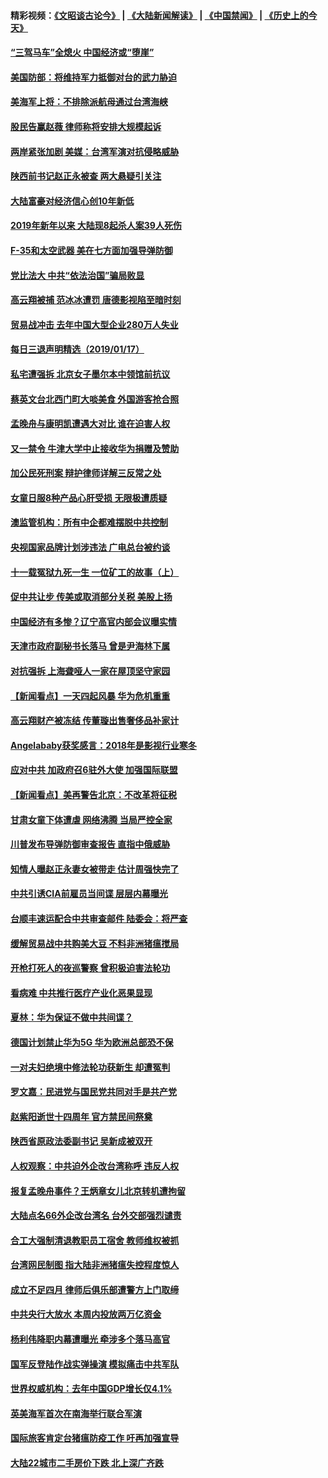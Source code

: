 #### 精彩视频：[《文昭谈古论今》](https://github.com/gfw-breaker/wenzhao/blob/master/README.md?t=01181230) | [《大陆新闻解读》](https://github.com/gfw-breaker/ntdtv-comedy/blob/master/README.md?t=01181230) | [《中国禁闻》](https://github.com/gfw-breaker/ntdtv-news/blob/master/README.md?t=01181230) | [《历史上的今天》](https://github.com/gfw-breaker/today-in-history/blob/master/README.md?t=01181230) 


#### [“三驾马车”全熄火 中国经济或“堕崖”](../pages/nsc413/n10984390.md?t=01181230) 

#### [美国防部：将维持军力抵御对台的武力胁迫](../pages/nsc413/n10984862.md?t=01181230) 

#### [美海军上将：不排除派航母通过台湾海峡](../pages/nsc413/n10984943.md?t=01181230) 

#### [股民告赢赵薇 律师称将安排大规模起诉](../pages/nsc413/n10984509.md?t=01181230) 

#### [两岸紧张加剧 美媒：台湾军演对抗侵略威胁](../pages/nsc413/n10984788.md?t=01181230) 

#### [陕西前书记赵正永被查 两大悬疑引关注](../pages/nsc413/n10984037.md?t=01181230) 

#### [大陆富豪对经济信心创10年新低](../pages/nsc413/n10984247.md?t=01181230) 

#### [2019年新年以来 大陆现8起杀人案39人死伤](../pages/nsc413/n10984285.md?t=01181230) 

#### [F-35和太空武器 美在七方面加强导弹防御](../pages/nsc413/n10984126.md?t=01181230) 

#### [党比法大 中共“依法治国”骗局败显](../pages/nsc413/n10974732.md?t=01181230) 

#### [高云翔被捕 范冰冰遭罚 唐德影视陷至暗时刻](../pages/nsc413/n10980601.md?t=01181230) 

#### [贸易战冲击 去年中国大型企业280万人失业](../pages/nsc413/n10984118.md?t=01181230) 

#### [每日三退声明精选（2019/01/17）](../pages/nsc413/n10984179.md?t=01181230) 

#### [私宅遭强拆 北京女子墨尔本中领馆前抗议](../pages/nsc413/n10983712.md?t=01181230) 

#### [蔡英文台北西门町大啖美食 外国游客抢合照](../pages/nsc413/n10983859.md?t=01181230) 

#### [孟晚舟与康明凯遭遇大对比 谁在迫害人权](../pages/nsc413/n10983804.md?t=01181230) 

#### [又一禁令 牛津大学中止接收华为捐赠及赞助](../pages/nsc413/n10983708.md?t=01181230) 

#### [加公民死刑案 辩护律师详解三反常之处](../pages/nsc413/n10983300.md?t=01181230) 

#### [女童日服8种产品心肝受损 无限极遭质疑](../pages/nsc413/n10982980.md?t=01181230) 

#### [澳监管机构：所有中企都难摆脱中共控制](../pages/nsc413/n10983591.md?t=01181230) 

#### [央视国家品牌计划涉违法 广电总台被约谈](../pages/nsc413/n10983546.md?t=01181230) 

#### [十一载冤狱九死一生 一位矿工的故事（上）](../pages/nsc413/n10979863.md?t=01181230) 

#### [促中共让步 传美或取消部分关税 美股上扬](../pages/nsc413/n10983410.md?t=01181230) 

#### [中国经济有多惨？辽宁高官内部会议曝实情](../pages/nsc413/n10983259.md?t=01181230) 

#### [天津市政府副秘书长落马 曾是尹海林下属](../pages/nsc413/n10983365.md?t=01181230) 

#### [对抗强拆 上海聋哑人一家在屋顶坚守家园](../pages/nsc413/n10983268.md?t=01181230) 

#### [【新闻看点】一天四起风暴 华为危机重重](../pages/nsc413/n10983081.md?t=01181230) 

#### [高云翔财产被冻结 传董璇出售奢侈品补家计](../pages/nsc413/n10982997.md?t=01181230) 

#### [Angelababy获奖感言：2018年是影视行业寒冬](../pages/nsc413/n10983209.md?t=01181230) 

#### [应对中共 加政府召6驻外大使 加强国际联盟](../pages/nsc413/n10983328.md?t=01181230) 

#### [【新闻看点】美再警告北京：不改革将征税](../pages/nsc413/n10982896.md?t=01181230) 

#### [甘肃女童下体遭虐 网络沸腾 当局严控全家](../pages/nsc413/n10983285.md?t=01181230) 

#### [川普发布导弹防御审查报告 直指中俄威胁](../pages/nsc413/n10982865.md?t=01181230) 

#### [知情人曝赵正永妻女被带走 估计周强快完了](../pages/nsc413/n10982859.md?t=01181230) 

#### [中共引诱CIA前雇员当间谍 层层内幕曝光](../pages/nsc413/n10983054.md?t=01181230) 

#### [台顺丰速运配合中共审查邮件 陆委会：将严查](../pages/nsc413/n10982481.md?t=01181230) 

#### [缓解贸易战中共购美大豆 不料非洲猪瘟搅局](../pages/nsc413/n10983126.md?t=01181230) 

#### [开枪打死人的夜巡警察 曾积极迫害法轮功](../pages/nsc413/n10979946.md?t=01181230) 

#### [看病难 中共推行医疗产业化恶果显现](../pages/nsc413/n10982169.md?t=01181230) 

#### [夏林：华为保证不做中共间谍？](../pages/nsc413/n10983110.md?t=01181230) 

#### [德国计划禁止华为5G 华为欧洲总部恐不保](../pages/nsc413/n10982951.md?t=01181230) 

#### [一对夫妇绝境中修法轮功获新生 却遭冤判](../pages/nsc413/n10975173.md?t=01181230) 

#### [罗文嘉：民进党与国民党共同对手是共产党](../pages/nsc413/n10982842.md?t=01181230) 

#### [赵紫阳逝世十四周年 官方禁民间祭奠](../pages/nsc413/n10982693.md?t=01181230) 

#### [陕西省原政法委副书记 吴新成被双开](../pages/nsc413/n10982740.md?t=01181230) 

#### [人权观察：中共迫外企改台湾称呼 违反人权](../pages/nsc413/n10982713.md?t=01181230) 


#### [报复孟晚舟事件？王炳章女儿北京转机遭拘留](../pages/nsc413/n10982496.md?t=01181230) 

#### [大陆点名66外企改台湾名 台外交部强烈谴责](../pages/nsc413/n10981356.md?t=01181230) 

#### [合工大强制清退教职员工宿舍 教师维权被抓](../pages/nsc413/n10982480.md?t=01181230) 

#### [台湾网民制图 指大陆非洲猪瘟失控程度惊人](../pages/nsc413/n10982017.md?t=01181230) 

#### [成立不足四月 律师后俱乐部遭警方上门取缔](../pages/nsc413/n10982174.md?t=01181230) 

#### [中共央行大放水 本周内投放两万亿资金](../pages/nsc413/n10981854.md?t=01181230) 

#### [杨利伟降职内幕遭曝光 牵涉多个落马高官](../pages/nsc413/n10981971.md?t=01181230) 

#### [国军反登陆作战实弹操演 模拟痛击中共军队](../pages/nsc413/n10982006.md?t=01181230) 

#### [世界权威机构：去年中国GDP增长仅4.1%](../pages/nsc413/n10980887.md?t=01181230) 

#### [英美海军首次在南海举行联合军演](../pages/nsc413/n10981956.md?t=01181230) 

#### [国际旅客肯定台猪瘟防疫工作 吁再加强宣导](../pages/nsc413/n10981806.md?t=01181230) 

#### [大陆22城市二手房价下跌 北上深广齐跌](../pages/nsc413/n10981232.md?t=01181230) 

